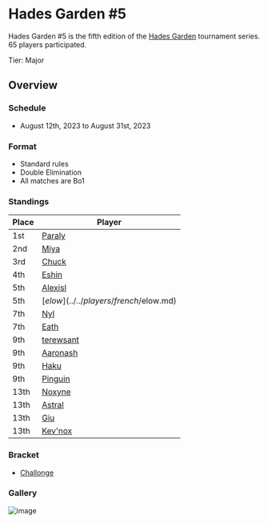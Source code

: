 # Hades Garden #5

Hades Garden #5 is the fifth edition of the [Hades Garden](hgmain.md) tournament series.
65 players participated.

Tier: Major

## Overview

### Schedule
- August 12th, 2023 to August 31st, 2023

### Format
- Standard rules
- Double Elimination
- All matches are Bo1

### Standings

| Place | Player |
| - | - |
| 1st | [Paraly](../../players/japanese/paraly.md) |
| 2nd | [Miya](../../players/japanese/miya.md) |
| 3rd | [Chuck](../../players/china/chuck.md) |
| 4th | [Eshin](../../players/japanese/eshin.md) | 
| 5th | [Alexisl](../../players/french/alexisl.md) |
| 5th | [$elow](../../players/french/$elow.md) | 
| 7th | [Nyl](../../players/uk/nyl.md) |
| 7th | [Eath](../../players/belgian/eath.md) |
| 9th | [terewsant](../../players/polish/terewsant.md) |
| 9th | [Aaronash](../../players/italian/aaronash.md) |
| 9th | [Haku](../../players/german/haku.md) |
| 9th | [Pinguin](../../players/french/pinguin.md) |
| 13th | [Noxyne](../../players/french/noxyne.md) |
| 13th | [Astral](../../players/french/astral.md) |
| 13th | [Giu](../../players/italian/giu.md) |
| 13th | [Kev'nox](../../players/french/kevnox.md) |

### Bracket
- [Challonge](https://challonge.com/ythg4qy3)

### Gallery
![image](https://github.com/inabikarilibrary/inalib/assets/110833255/0e8c21b4-680d-41b0-be68-bdbc9778c959)

